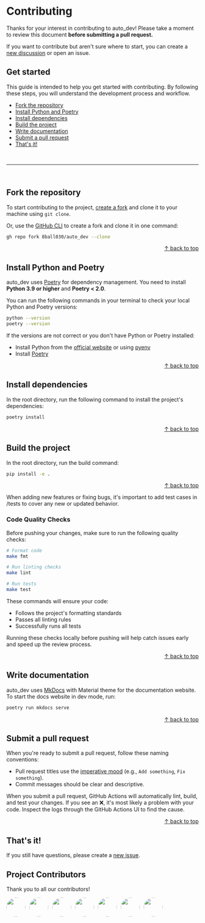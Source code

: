 # Contributing

Thanks for your interest in contributing to auto_dev! Please take a moment to review this document **before submitting a pull request.**

If you want to contribute but aren't sure where to start, you can create a [new discussion](https://github.com/8ball030/auto_dev/discussions) or open an issue.

## Get started

This guide is intended to help you get started with contributing. By following these steps, you will understand the development process and workflow.

- [Fork the repository](#fork-the-repository)
- [Install Python and Poetry](#install-python-and-poetry)
- [Install dependencies](#install-dependencies)
- [Build the project](#build-the-project)
- [Write documentation](#write-documentation)
- [Submit a pull request](#submit-a-pull-request)
- [That's it!](#thats-it)

<br>

---

<br>

## Fork the repository

To start contributing to the project, [create a fork](https://github.com/8ball030/auto_dev/fork) and clone it to your machine using `git clone`.

Or, use the [GitHub CLI](https://cli.github.com) to create a fork and clone it in one command:

```bash
gh repo fork 8ball030/auto_dev --clone
```

<div align="right">
  <a href="#get-started">&uarr; back to top</a></b>
</div>

## Install Python and Poetry

auto_dev uses [Poetry](https://python-poetry.org/) for dependency management. You need to install **Python 3.9 or higher** and **Poetry < 2.0**.

You can run the following commands in your terminal to check your local Python and Poetry versions:

```bash
python --version
poetry --version
```

If the versions are not correct or you don't have Python or Poetry installed:

- Install Python from the [official website](https://python.org) or using [pyenv](https://github.com/pyenv/pyenv)
- Install [Poetry](https://python-poetry.org/docs/#installation)

<div align="right">
  <a href="#get-started">&uarr; back to top</a></b>
</div>

## Install dependencies

In the root directory, run the following command to install the project's dependencies:

```bash
poetry install
```

<div align="right">
  <a href="#get-started">&uarr; back to top</a></b>
</div>

## Build the project

In the root directory, run the build command:

```bash
pip install -e .
```

<div align="right">
  <a href="#get-started">&uarr; back to top</a></b>
</div>


When adding new features or fixing bugs, it's important to add test cases in /tests to cover any new or updated behavior.

### Code Quality Checks

Before pushing your changes, make sure to run the following quality checks:

```bash
# Format code
make fmt

# Run linting checks
make lint

# Run tests
make test
```

These commands will ensure your code:
- Follows the project's formatting standards
- Passes all linting rules
- Successfully runs all tests

Running these checks locally before pushing will help catch issues early and speed up the review process.

<div align="right">
  <a href="#get-started">&uarr; back to top</a></b>
</div>

## Write documentation

auto_dev uses [MkDocs](https://www.mkdocs.org/) with Material theme for the documentation website. To start the docs website in dev mode, run:

```bash
poetry run mkdocs serve
```

<div align="right">
  <a href="#get-started">&uarr; back to top</a></b>
</div>

## Submit a pull request

When you're ready to submit a pull request, follow these naming conventions:

- Pull request titles use the [imperative mood](https://en.wikipedia.org/wiki/Imperative_mood) (e.g., `Add something`, `Fix something`).
- Commit messages should be clear and descriptive.

When you submit a pull request, GitHub Actions will automatically lint, build, and test your changes. If you see an ❌, it's most likely a problem with your code. Inspect the logs through the GitHub Actions UI to find the cause.

<div align="right">
  <a href="#get-started">&uarr; back to top</a></b>
</div>

## That's it!

If you still have questions, please create a [new issue](https://github.com/8ball030/auto_dev/issues).


## Project Contributors

Thank you to all our contributors!

<div style='display: flex; flex-wrap: wrap; gap: 10px;'>
<a href="https://github.com/8ball030" title="8ball030 - 718 contributions" target="_blank">
  <img src="https://avatars.githubusercontent.com/u/35799987?v=4" width="50" height="50" style="border-radius: 50%;">
</a><a href="https://github.com/xiuxiuxar" title="xiuxiuxar - 183 contributions" target="_blank">
  <img src="https://avatars.githubusercontent.com/u/174127740?v=4" width="50" height="50" style="border-radius: 50%;">
</a><a href="https://github.com/Karrenbelt" title="Karrenbelt - 160 contributions" target="_blank">
  <img src="https://avatars.githubusercontent.com/u/16686216?v=4" width="50" height="50" style="border-radius: 50%;">
</a><a href="https://github.com/kevoconnell" title="kevoconnell - 72 contributions" target="_blank">
  <img src="https://avatars.githubusercontent.com/u/17347501?v=4" width="50" height="50" style="border-radius: 50%;">
</a><a href="https://github.com/apps/dependabot" title="dependabot[bot] - 22 contributions" target="_blank">
  <img src="https://avatars.githubusercontent.com/in/29110?v=4" width="50" height="50" style="border-radius: 50%;">
</a><a href="https://github.com/wakamex" title="wakamex - 20 contributions" target="_blank">
  <img src="https://avatars.githubusercontent.com/u/16990562?v=4" width="50" height="50" style="border-radius: 50%;">
</a><a href="https://github.com/apps/github-actions" title="github-actions[bot] - 12 contributions" target="_blank">
  <img src="https://avatars.githubusercontent.com/in/15368?v=4" width="50" height="50" style="border-radius: 50%;">
</a>
</div>